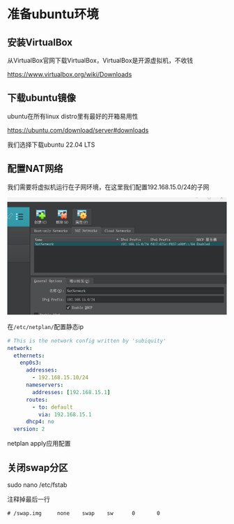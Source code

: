 # 准备ubuntu环境

## 安装VirtualBox

从VirtualBox官网下载VirtualBox，VirtualBox是开源虚拟机，不收钱

https://www.virtualbox.org/wiki/Downloads

## 下载ubuntu镜像

ubuntu在所有linux distro里有最好的开箱易用性

https://ubuntu.com/download/server#downloads

我们选择下载ubuntu 22.04 LTS

## 配置NAT网络

我们需要将虚拟机运行在子网环境，在这里我们配置192.168.15.0/24的子网

![](img/001.png)

在`/etc/netplan/`配置静态ip

```yaml
# This is the network config written by 'subiquity'
network:
  ethernets:
    enp0s3:
      addresses:
        - 192.168.15.10/24
      nameservers:
        addresses: [192.168.15.1]
      routes:
        - to: default
          via: 192.168.15.1
      dhcp4: no
  version: 2
```

netplan apply应用配置

## 关闭swap分区

sudo nano /etc/fstab

注释掉最后一行

```
# /swap.img     none    swap    sw      0       0
```
